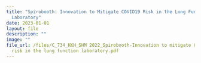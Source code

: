 ```yaml
---
title: "Spirobooth: Innovation to Mitigate COVID19 Risk in the Lung Function
  Laboratory"
date: 2023-01-01
layout: file
description: ""
image: ""
file_url: /files/C_734_KKH_SHM 2022_Spirobooth-Innovation to mitigate COVID19
  risk in the lung function laboratory.pdf
---
```

